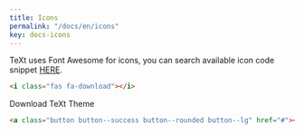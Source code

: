```yaml
---
title: Icons
permalink: "/docs/en/icons"
key: docs-icons
---
```


TeXt uses Font Awesome for icons, you can search available icon code snippet [HERE](https://fontawesome.com/icons?d=gallery&q=donw&m=free).

<i class="fas fa-download"></i>

```html
<i class="fas fa-download"></i>
```

<div class="button button--success button--rounded button--lg"><i class="fas fa-download"></i> Download TeXt Theme</div>

```html
<a class="button button--success button--rounded button--lg" href="#"><i class="fas fa-download"></i> Download TeXt Theme</a>
```